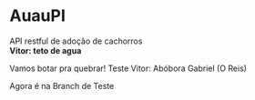 # AuauPI
API restful de adoção de cachorros</br>
<b>Vitor: teto de agua</b>

Vamos botar pra quebrar!
Teste
Vitor: Abóbora
Gabriel (O Reis)

Agora é na Branch de Teste
